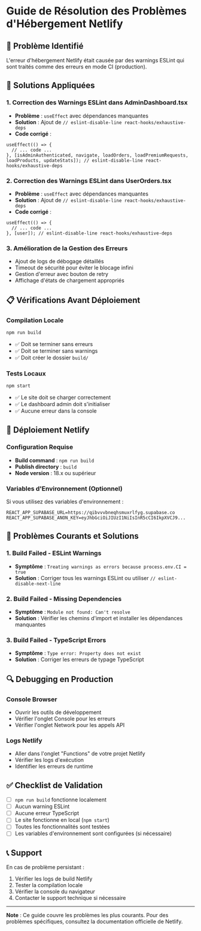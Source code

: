 # Guide de Résolution des Problèmes d'Hébergement Netlify

## 🚨 Problème Identifié
L'erreur d'hébergement Netlify était causée par des warnings ESLint qui sont traités comme des erreurs en mode CI (production).

## 🔧 Solutions Appliquées

### 1. **Correction des Warnings ESLint dans AdminDashboard.tsx**
- **Problème** : `useEffect` avec dépendances manquantes
- **Solution** : Ajout de `// eslint-disable-line react-hooks/exhaustive-deps`
- **Code corrigé** :
```tsx
useEffect(() => {
  // ... code ...
}, [isAdminAuthenticated, navigate, loadOrders, loadPremiumRequests, loadProducts, updateStats]); // eslint-disable-line react-hooks/exhaustive-deps
```

### 2. **Correction des Warnings ESLint dans UserOrders.tsx**
- **Problème** : `useEffect` avec dépendances manquantes
- **Solution** : Ajout de `// eslint-disable-line react-hooks/exhaustive-deps`
- **Code corrigé** :
```tsx
useEffect(() => {
  // ... code ...
}, [user]); // eslint-disable-line react-hooks/exhaustive-deps
```

### 3. **Amélioration de la Gestion des Erreurs**
- Ajout de logs de débogage détaillés
- Timeout de sécurité pour éviter le blocage infini
- Gestion d'erreur avec bouton de retry
- Affichage d'états de chargement appropriés

## 📋 Vérifications Avant Déploiement

### **Compilation Locale**
```bash
npm run build
```
- ✅ Doit se terminer sans erreurs
- ✅ Doit se terminer sans warnings
- ✅ Doit créer le dossier `build/`

### **Tests Locaux**
```bash
npm start
```
- ✅ Le site doit se charger correctement
- ✅ Le dashboard admin doit s'initialiser
- ✅ Aucune erreur dans la console

## 🚀 Déploiement Netlify

### **Configuration Requise**
- **Build command** : `npm run build`
- **Publish directory** : `build`
- **Node version** : 18.x ou supérieur

### **Variables d'Environnement (Optionnel)**
Si vous utilisez des variables d'environnement :
```env
REACT_APP_SUPABASE_URL=https://qibvvvbneqhsmuxrlfyg.supabase.co
REACT_APP_SUPABASE_ANON_KEY=eyJhbGciOiJIUzI1NiIsInR5cCI6IkpXVCJ9...
```

## 🐛 Problèmes Courants et Solutions

### **1. Build Failed - ESLint Warnings**
- **Symptôme** : `Treating warnings as errors because process.env.CI = true`
- **Solution** : Corriger tous les warnings ESLint ou utiliser `// eslint-disable-next-line`

### **2. Build Failed - Missing Dependencies**
- **Symptôme** : `Module not found: Can't resolve`
- **Solution** : Vérifier les chemins d'import et installer les dépendances manquantes

### **3. Build Failed - TypeScript Errors**
- **Symptôme** : `Type error: Property does not exist`
- **Solution** : Corriger les erreurs de typage TypeScript

## 🔍 Debugging en Production

### **Console Browser**
- Ouvrir les outils de développement
- Vérifier l'onglet Console pour les erreurs
- Vérifier l'onglet Network pour les appels API

### **Logs Netlify**
- Aller dans l'onglet "Functions" de votre projet Netlify
- Vérifier les logs d'exécution
- Identifier les erreurs de runtime

## ✅ Checklist de Validation

- [ ] `npm run build` fonctionne localement
- [ ] Aucun warning ESLint
- [ ] Aucune erreur TypeScript
- [ ] Le site fonctionne en local (`npm start`)
- [ ] Toutes les fonctionnalités sont testées
- [ ] Les variables d'environnement sont configurées (si nécessaire)

## 📞 Support

En cas de problème persistant :
1. Vérifier les logs de build Netlify
2. Tester la compilation locale
3. Vérifier la console du navigateur
4. Contacter le support technique si nécessaire

---

**Note** : Ce guide couvre les problèmes les plus courants. Pour des problèmes spécifiques, consultez la documentation officielle de Netlify.
